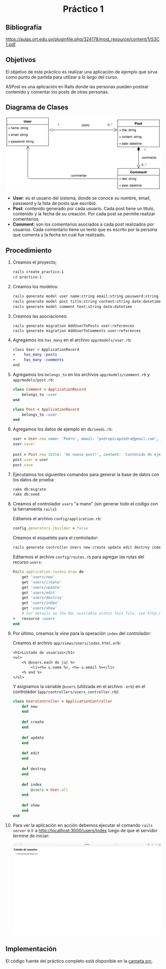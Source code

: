 <h1 align="center">Práctico 1</h1>

## Bibliografía

https://aulas.ort.edu.uy/pluginfile.php/324178/mod_resource/content/1/S3C1.pdf

## Objetivos

El objetivo de este práctico es realizar una aplicación de ejemplo que sirva como punto de partida para utilizar a lo largo del curso.

ASPost es una aplicación en Rails donde las personas pueden postear contenido y comentar los posts de otras personas.

## Diagrama de Clases

![](./docs/diagrama-de-clases.png)

* **User**: es el usuario del sistema, donde se conoce su nombre, email, password y la lista de posts que escribió.
* **Post**: contenido generado por cada usuario. Cada post tiene un título, contenido y la fecha de su creación. Por cada post se permite realizar comentarios.
* **Comment**: son los comentarios asociados a cada post realizados por usuarios. Cada comentario tiene un texto que es escrito por la persona que comenta y la fecha en cual fue realizado.

## Procedimiento

1. Creamos el proyecto;

    ```bash
    rails create practico-1
    cd practico-1
    ```

2. Creamos los modelos:

    ```bash
    rails generate model user name:string email:string password:string
    rails generate model post title:string content:string date:datetime
    rails generate model comment text:string date:datetime
    ```

3. Creamos las asociaciones:

    ```
    rails generate migration AddUserToPosts user:references
    rails generate migration AddUserToComments user:references
    ```

4. Agregamos los `has_many` en el archivo `app/models/user.rb`:

    ```diff
    class User < ApplicationRecord
    +    has_many :posts
    +    has_many :comments
    end
    ```

5. Agregamos los `belongs_to` en los archivos `app/models/comment.rb` y `app/models/post.rb`:

    ```ruby
    class Comment < ApplicationRecord
        belongs_to :user
    end
    ```

    ```ruby
    class Post < ApplicationRecord
        belongs_to :user
    end
    ```
    
6. Agregamos los datos de ejemplo en `db/seeds.rb`:

    ```ruby
    user = User.new name: 'Pedro', email: 'pedropicapiedra@gmail.com', password: '123456'
    user.save!

    post = Post.new title: 'Un nuevo post!', content: 'Contenido de ejemplo', data: Date.new
    post.user = user
    post.save
    ```

7. Ejecutamos los siguientes comandos para generar la base de datos con los datos de prueba:

    ```bash
    rake db:migrate
    rake db:seed
    ```

8. Creamos el controlador `users` "a mano" (sin generar todo el código con la herramienta `rails`):

    Editamos el archivo `config/application.rb`:

    ```ruby
    config.generators.jbuilder = false
    ```

    Creamos el esqueleto para el controlador:

    ```bash
    rails generate controller Users new create update edit destroy index show --skip-template-engine
    ```

    Editarmos el archivo `config/routes.rb` para agregar las rutas del recurso `users`:

    ```ruby
    Rails.application.routes.draw do
        get 'users/new'
        get 'users/create'
        get 'users/update'
        get 'users/edit'
        get 'users/destroy'
        get 'users/index'
        get 'users/show'
        # For details on the DSL available within this file, see http://guides.rubyonrails.org/routing.html
    +   resource :users
    end
    ```

9. Por último, creamos la *view* para la operación `index` del controlador:

    Creamos el archivo `app/views/users/index.html.erb`:

    ```erb
    <h1>Listado de usuarios</h1>
    <ul>
        <% @users.each do |u| %>
            <li><%= u.name %>, <%= u.email %></li>
        <% end %>
    </ul>
    ```

    Y asignamos la variable `@users` (utilizada en el archivo `.erb`) en el controlador (`app/controllers/users_controller.rb`):

    ```ruby
    class UsersController < ApplicationController
        def new
        end

        def create
        end

        def update
        end

        def edit
        end

        def destroy
        end

        def index
            @users = User.all
        end

        def show
        end
    end
    ```

10. Para ver la aplicación en acción debemos ejecutar el comando `rails server` e ir a [http://localhost:3000/users/index]() luego de que el servidor termine de iniciar:

    ![](docs/screenshot.png)

## Implementación

El código fuente del práctico completo está disponible en la [carpeta src](src/).
